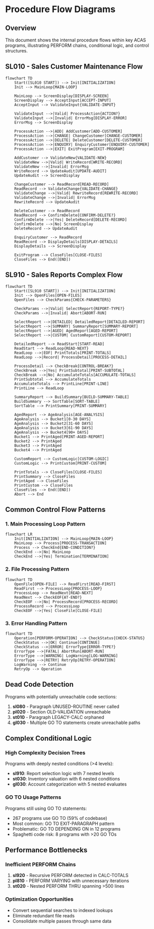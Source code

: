 # Procedure Flow Diagrams

## Overview
This document shows the internal procedure flows within key ACAS programs, illustrating PERFORM chains, conditional logic, and control structures.

## SL010 - Sales Customer Maintenance Flow

```mermaid
flowchart TD
    Start([SL010 START]) --> Init[INITIALIZATION]
    Init --> MainLoop{MAIN-LOOP}
    
    MainLoop --> ScreenDisplay[DISPLAY-SCREEN]
    ScreenDisplay --> AcceptInput[ACCEPT-INPUT]
    AcceptInput --> ValidateInput{VALIDATE-INPUT}
    
    ValidateInput -->|Valid| ProcessAction{ACTION?}
    ValidateInput -->|Invalid| ErrorMsg[DISPLAY-ERROR]
    ErrorMsg --> ScreenDisplay
    
    ProcessAction -->|ADD| AddCustomer[ADD-CUSTOMER]
    ProcessAction -->|CHANGE| ChangeCustomer[CHANGE-CUSTOMER]
    ProcessAction -->|DELETE| DeleteCustomer[DELETE-CUSTOMER]
    ProcessAction -->|ENQUIRY| EnquiryCustomer[ENQUIRY-CUSTOMER]
    ProcessAction -->|EXIT| ExitProgram[EXIT-PROGRAM]
    
    AddCustomer --> ValidateNew{VALIDATE-NEW}
    ValidateNew -->|Valid| WriteRecord[WRITE-RECORD]
    ValidateNew -->|Invalid| ErrorMsg
    WriteRecord --> UpdateAudit[UPDATE-AUDIT]
    UpdateAudit --> ScreenDisplay
    
    ChangeCustomer --> ReadRecord[READ-RECORD]
    ReadRecord --> ValidateChange{VALIDATE-CHANGE}
    ValidateChange -->|Valid| RewriteRecord[REWRITE-RECORD]
    ValidateChange -->|Invalid| ErrorMsg
    RewriteRecord --> UpdateAudit
    
    DeleteCustomer --> ReadRecord
    ReadRecord --> ConfirmDelete{CONFIRM-DELETE?}
    ConfirmDelete -->|Yes| DeleteRecord[DELETE-RECORD]
    ConfirmDelete -->|No| ScreenDisplay
    DeleteRecord --> UpdateAudit
    
    EnquiryCustomer --> ReadRecord
    ReadRecord --> DisplayDetails[DISPLAY-DETAILS]
    DisplayDetails --> ScreenDisplay
    
    ExitProgram --> CloseFiles[CLOSE-FILES]
    CloseFiles --> End([END])
```

## SL910 - Sales Reports Complex Flow

```mermaid
flowchart TD
    Start([SL910 START]) --> Init[INITIALIZATION]
    Init --> OpenFiles[OPEN-FILES]
    OpenFiles --> CheckParams{CHECK-PARAMETERS}
    
    CheckParams -->|Valid| SelectReport{REPORT-TYPE?}
    CheckParams -->|Invalid| Abort[ABORT-RUN]
    
    SelectReport -->|DETAILED| DetailedReport[DETAILED-REPORT]
    SelectReport -->|SUMMARY| SummaryReport[SUMMARY-REPORT]
    SelectReport -->|AGED| AgedReport[AGED-REPORT]
    SelectReport -->|CUSTOM| CustomReport[CUSTOM-REPORT]
    
    DetailedReport --> ReadStart[START-READ]
    ReadStart --> ReadLoop{READ-NEXT}
    ReadLoop -->|EOF| PrintTotals[PRINT-TOTALS]
    ReadLoop -->|Record| ProcessDetail[PROCESS-DETAIL]
    
    ProcessDetail --> CheckBreak{CONTROL-BREAK?}
    CheckBreak -->|Yes| PrintSubtotal[PRINT-SUBTOTAL]
    CheckBreak -->|No| AccumulateTotals[ACCUMULATE-TOTALS]
    PrintSubtotal --> AccumulateTotals
    AccumulateTotals --> PrintLine[PRINT-LINE]
    PrintLine --> ReadLoop
    
    SummaryReport --> BuildSummary[BUILD-SUMMARY-TABLE]
    BuildSummary --> SortTable[SORT-TABLE]
    SortTable --> PrintSummary[PRINT-SUMMARY]
    
    AgedReport --> AgeAnalysis[AGE-ANALYSIS]
    AgeAnalysis --> Bucket1[0-30 DAYS]
    AgeAnalysis --> Bucket2[31-60 DAYS]
    AgeAnalysis --> Bucket3[61-90 DAYS]
    AgeAnalysis --> Bucket4[90+ DAYS]
    Bucket1 --> PrintAged[PRINT-AGED-REPORT]
    Bucket2 --> PrintAged
    Bucket3 --> PrintAged
    Bucket4 --> PrintAged
    
    CustomReport --> CustomLogic[CUSTOM-LOGIC]
    CustomLogic --> PrintCustom[PRINT-CUSTOM]
    
    PrintTotals --> CloseFiles[CLOSE-FILES]
    PrintSummary --> CloseFiles
    PrintAged --> CloseFiles
    PrintCustom --> CloseFiles
    CloseFiles --> End([END])
    Abort --> End
```

## Common Control Flow Patterns

### 1. Main Processing Loop Pattern

```mermaid
flowchart LR
    Init[INITIALIZATION] --> MainLoop{MAIN-LOOP}
    MainLoop --> Process[PROCESS-TRANSACTION]
    Process --> CheckEnd{END-CONDITION?}
    CheckEnd -->|No| MainLoop
    CheckEnd -->|Yes| Termination[TERMINATION]
```

### 2. File Processing Pattern

```mermaid
flowchart TD
    OpenFile[OPEN-FILE] --> ReadFirst[READ-FIRST]
    ReadFirst --> ProcessLoop{PROCESS-LOOP}
    ProcessLoop --> ReadNext[READ-NEXT]
    ReadNext --> CheckEOF{AT-END?}
    CheckEOF -->|No| ProcessRecord[PROCESS-RECORD]
    ProcessRecord --> ProcessLoop
    CheckEOF -->|Yes| CloseFile[CLOSE-FILE]
```

### 3. Error Handling Pattern

```mermaid
flowchart TD
    Operation[PERFORM-OPERATION] --> CheckStatus{CHECK-STATUS}
    CheckStatus -->|OK| Continue[CONTINUE]
    CheckStatus -->|ERROR| ErrorType{ERROR-TYPE?}
    ErrorType -->|FATAL| AbortRun[ABORT-RUN]
    ErrorType -->|WARNING| LogWarning[LOG-WARNING]
    ErrorType -->|RETRY| RetryOp[RETRY-OPERATION]
    LogWarning --> Continue
    RetryOp --> Operation
```

## Dead Code Detection

Programs with potentially unreachable code sections:
1. **sl080** - Paragraph UNUSED-ROUTINE never called
2. **pl020** - Section OLD-VALIDATION unreachable
3. **st010** - Paragraph LEGACY-CALC orphaned
4. **gl030** - Multiple GO TO statements create unreachable paths

## Complex Conditional Logic

### High Complexity Decision Trees

Programs with deeply nested conditions (>4 levels):
- **sl910**: Report selection logic with 7 nested levels
- **st030**: Inventory valuation with 6 nested conditions
- **gl030**: Account categorization with 5 nested evaluates

### GO TO Usage Patterns

Programs still using GO TO statements:
- 267 programs use GO TO (59% of codebase)
- Most common: GO TO EXIT-PARAGRAPH pattern
- Problematic: GO TO DEPENDING ON in 12 programs
- Spaghetti code risk: 8 programs with >20 GO TOs

## Performance Bottlenecks

### Inefficient PERFORM Chains
1. **sl920** - Recursive PERFORM detected in CALC-TOTALS
2. **pl810** - PERFORM VARYING with unnecessary iterations
3. **st020** - Nested PERFORM THRU spanning >500 lines

### Optimization Opportunities
- Convert sequential searches to indexed lookups
- Eliminate redundant file reads
- Consolidate multiple passes through same data